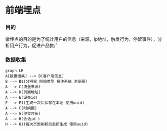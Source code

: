 # 前端埋点

### 目的  

做埋点的目的是为了统计用户的信息（来源，ip地址，触发行为，停留事件），分析用户行为，促进产品推广  

### 数据收集

```mermaid
graph LR
A[数据搜集] --> B(客户端信息)
B --> B1(分辨率 网络类型 操作系统 浏览器)
A --> C(流量来源)
A --> D(页面地址)
A --> E(设备id)
E --> E1(生成一次后保存在本地 使用uuid)
A --> F(时间戳)
A --> G(停留时长)
A --> H(会话id )
H --> H1(每次页面刷新后重新生成 使用uuid)
```

